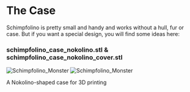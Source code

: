 # The Case

Schimpfolino is pretty small and handy and works without a hull, fur or case. But if you want a special design, you will find some ideas here:

### **schimpfolino_case_nokolino.stl** & **schimpfolino_case_nokolino_cover.stl**
![Schimpfolino_Monster](https://www.nikolairadke.de/schimpfolino/schimpfolino_case_nikolino.png) ![Schimpfolino_Monster](https://www.nikolairadke.de/schimpfolino/schimpfolino_case_nikolino_cover.png)  

A Nokolino-shaped case for 3D printing

